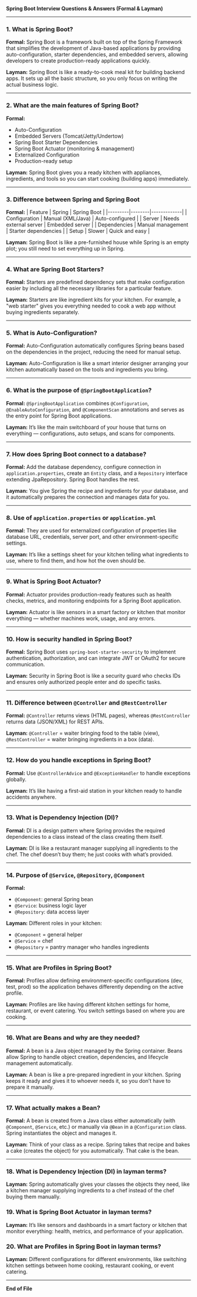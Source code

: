 **Spring Boot Interview Questions & Answers (Formal & Layman)**

---

### 1. What is Spring Boot?
**Formal:**
Spring Boot is a framework built on top of the Spring Framework that simplifies the development of Java-based applications by providing auto-configuration, starter dependencies, and embedded servers, allowing developers to create production-ready applications quickly.

**Layman:**
Spring Boot is like a ready-to-cook meal kit for building backend apps. It sets up all the basic structure, so you only focus on writing the actual business logic.

---

### 2. What are the main features of Spring Boot?
**Formal:**
- Auto-Configuration
- Embedded Servers (Tomcat/Jetty/Undertow)
- Spring Boot Starter Dependencies
- Spring Boot Actuator (monitoring & management)
- Externalized Configuration
- Production-ready setup

**Layman:**
Spring Boot gives you a ready kitchen with appliances, ingredients, and tools so you can start cooking (building apps) immediately.

---

### 3. Difference between Spring and Spring Boot
**Formal:**
| Feature | Spring | Spring Boot |
|---------|--------|-------------|
| Configuration | Manual (XML/Java) | Auto-configured |
| Server | Needs external server | Embedded server |
| Dependencies | Manual management | Starter dependencies |
| Setup | Slower | Quick and easy |

**Layman:**
Spring Boot is like a pre-furnished house while Spring is an empty plot; you still need to set everything up in Spring.

---

### 4. What are Spring Boot Starters?
**Formal:**
Starters are predefined dependency sets that make configuration easier by including all the necessary libraries for a particular feature.

**Layman:**
Starters are like ingredient kits for your kitchen. For example, a "web starter" gives you everything needed to cook a web app without buying ingredients separately.

---

### 5. What is Auto-Configuration?
**Formal:**
Auto-Configuration automatically configures Spring beans based on the dependencies in the project, reducing the need for manual setup.

**Layman:**
Auto-Configuration is like a smart interior designer arranging your kitchen automatically based on the tools and ingredients you bring.

---

### 6. What is the purpose of `@SpringBootApplication`?
**Formal:**
`@SpringBootApplication` combines `@Configuration`, `@EnableAutoConfiguration`, and `@ComponentScan` annotations and serves as the entry point for Spring Boot applications.

**Layman:**
It’s like the main switchboard of your house that turns on everything — configurations, auto setups, and scans for components.

---

### 7. How does Spring Boot connect to a database?
**Formal:**
Add the database dependency, configure connection in `application.properties`, create an `Entity` class, and a `Repository` interface extending JpaRepository. Spring Boot handles the rest.

**Layman:**
You give Spring the recipe and ingredients for your database, and it automatically prepares the connection and manages data for you.

---

### 8. Use of `application.properties` or `application.yml`
**Formal:**
They are used for externalized configuration of properties like database URL, credentials, server port, and other environment-specific settings.

**Layman:**
It’s like a settings sheet for your kitchen telling what ingredients to use, where to find them, and how hot the oven should be.

---

### 9. What is Spring Boot Actuator?
**Formal:**
Actuator provides production-ready features such as health checks, metrics, and monitoring endpoints for a Spring Boot application.

**Layman:**
Actuator is like sensors in a smart factory or kitchen that monitor everything — whether machines work, usage, and any errors.

---

### 10. How is security handled in Spring Boot?
**Formal:**
Spring Boot uses `spring-boot-starter-security` to implement authentication, authorization, and can integrate JWT or OAuth2 for secure communication.

**Layman:**
Security in Spring Boot is like a security guard who checks IDs and ensures only authorized people enter and do specific tasks.

---

### 11. Difference between `@Controller` and `@RestController`
**Formal:**
`@Controller` returns views (HTML pages), whereas `@RestController` returns data (JSON/XML) for REST APIs.

**Layman:**
`@Controller` = waiter bringing food to the table (view), `@RestController` = waiter bringing ingredients in a box (data).

---

### 12. How do you handle exceptions in Spring Boot?
**Formal:**
Use `@ControllerAdvice` and `@ExceptionHandler` to handle exceptions globally.

**Layman:**
It’s like having a first-aid station in your kitchen ready to handle accidents anywhere.

---

### 13. What is Dependency Injection (DI)?
**Formal:**
DI is a design pattern where Spring provides the required dependencies to a class instead of the class creating them itself.

**Layman:**
DI is like a restaurant manager supplying all ingredients to the chef. The chef doesn’t buy them; he just cooks with what’s provided.

---

### 14. Purpose of `@Service`, `@Repository`, `@Component`
**Formal:**
- `@Component`: general Spring bean
- `@Service`: business logic layer
- `@Repository`: data access layer

**Layman:**
Different roles in your kitchen:  
- `@Component` = general helper  
- `@Service` = chef  
- `@Repository` = pantry manager who handles ingredients

---

### 15. What are Profiles in Spring Boot?
**Formal:**
Profiles allow defining environment-specific configurations (dev, test, prod) so the application behaves differently depending on the active profile.

**Layman:**
Profiles are like having different kitchen settings for home, restaurant, or event catering. You switch settings based on where you are cooking.

---

### 16. What are Beans and why are they needed?
**Formal:**
A bean is a Java object managed by the Spring container. Beans allow Spring to handle object creation, dependencies, and lifecycle management automatically.

**Layman:**
A bean is like a pre-prepared ingredient in your kitchen. Spring keeps it ready and gives it to whoever needs it, so you don’t have to prepare it manually.

---

### 17. What actually makes a Bean?
**Formal:**
A bean is created from a Java class either automatically (with `@Component`, `@Service`, etc.) or manually via `@Bean` in a `@Configuration` class. Spring instantiates the object and manages it.

**Layman:**
Think of your class as a recipe. Spring takes that recipe and bakes a cake (creates the object) for you automatically. That cake is the bean.

---

### 18. What is Dependency Injection (DI) in layman terms?
**Layman:**
Spring automatically gives your classes the objects they need, like a kitchen manager supplying ingredients to a chef instead of the chef buying them manually.

### 19. What is Spring Boot Actuator in layman terms?
**Layman:**
It’s like sensors and dashboards in a smart factory or kitchen that monitor everything: health, metrics, and performance of your application.

### 20. What are Profiles in Spring Boot in layman terms?
**Layman:**
Different configurations for different environments, like switching kitchen settings between home cooking, restaurant cooking, or event catering.

---

**End of File**

